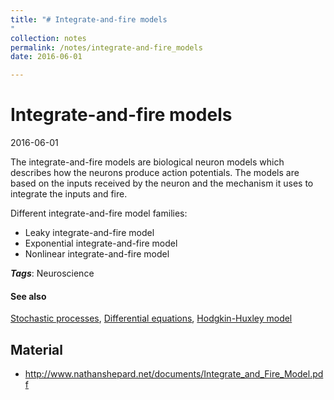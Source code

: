 ```yaml
---
title: "# Integrate-and-fire models
"
collection: notes
permalink: /notes/integrate-and-fire_models
date: 2016-06-01

---
```


# Integrate-and-fire models

2016-06-01

The integrate-and-fire models are biological neuron models which describes how the neurons produce action potentials. The models are based on the inputs received by the neuron and the mechanism it uses to integrate the inputs and fire.

Different integrate-and-fire model families:
* Leaky integrate-and-fire model
* Exponential integrate-and-fire model
* Nonlinear integrate-and-fire model

***Tags***: Neuroscience

#### See also
[Stochastic processes](/notes/stochastic_processes), [Differential equations](/notes/differential_equations), [Hodgkin-Huxley model](/notes/hodgkin-huxley_model)

## Material
* http://www.nathanshepard.net/documents/Integrate_and_Fire_Model.pdf




